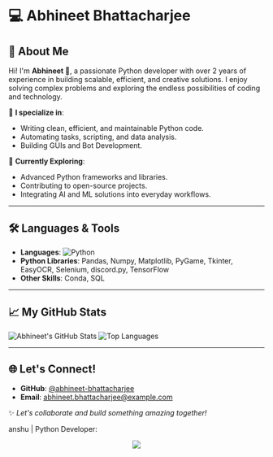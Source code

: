 # 💻 Abhineet Bhattacharjee

## 🌟 About Me
Hi! I'm **Abhineet 👋**, a passionate Python developer with over 2 years of experience in building scalable, efficient, and creative solutions. I enjoy solving complex problems and exploring the endless possibilities of coding and technology.

🔹 **I specialize in**:
- Writing clean, efficient, and maintainable Python code.
- Automating tasks, scripting, and data analysis.
- Building GUIs and Bot Development.

🔹 **Currently Exploring**:
- Advanced Python frameworks and libraries.
- Contributing to open-source projects.
- Integrating AI and ML solutions into everyday workflows.

---

## 🛠 Languages & Tools
- **Languages**: ![Python](https://img.shields.io/badge/-Python-3776AB?style=flat&logo=python&logoColor=white)
- **Python Libraries**: Pandas, Numpy, Matplotlib, PyGame, Tkinter, EasyOCR, Selenium, discord.py, TensorFlow
- **Other Skills**: Conda, SQL

---

## 📈 My GitHub Stats
![Abhineet's GitHub Stats](https://github-readme-stats.vercel.app/api?username=abhineet-bhattacharjee&show_icons=true&theme=radical)
![Top Languages](https://github-readme-stats.vercel.app/api/top-langs/?username=abhineet-bhattacharjee&layout=compact&theme=radical)

---

## 🌐 Let's Connect!
- **GitHub**: [@abhineet-bhattacharjee](https://github.com/abhineet-bhattacharjee)
- **Email**: [abhineet.bhattacharjee@example.com](mailto:abhineetbhattacharjee@gmail.com)


✨ _Let's collaborate and build something amazing together!_


anshu | Python Developer:
<div align="center">
  <img src="https://visitor-badge.laobi.icu/badge?page_id=abhineet-bhattacharjee.abhineet-bhattacharjee&"  />
</div>
